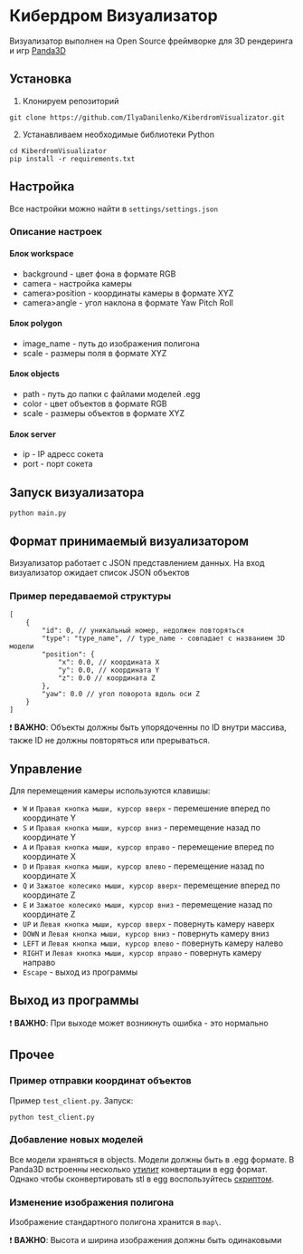 # Кибердром Визуализатор
Визуализатор выполнен на Open Source фреймворке для 3D рендеринга и игр [Panda3D](https://www.panda3d.org/)
## Установка
1. Клонируем репозиторий
```
git clone https://github.com/IlyaDanilenko/KiberdromVisualizator.git
```
2. Устанавливаем необходимые библиотеки Python
```
cd KiberdromVisualizator
pip install -r requirements.txt
```

## Настройка
Все настройки можно найти в `settings/settings.json`

### Описание настроек
#### Блок workspace
* background - цвет фона в формате RGB
* camera - настройка камеры
* camera>position - координаты камеры в формате XYZ
* camera>angle - угол наклона в формате Yaw Pitch Roll
#### Блок polygon
* image_name - путь до изображения полигона
* scale - размеры поля в формате XYZ
#### Блок objects
* path - путь до папки с файлами моделей .egg
* color - цвет объектов в формате RGB
* scale - размеры объектов в формате XYZ
#### Блок server
* ip - IP адресс сокета
* port - порт сокета

## Запуск визуализатора
```
python main.py
```

## Формат принимаемый визуализатором
Визуализатор работает с JSON представлением данных.
На вход визуализатор ожидает список JSON объектов
### Пример передаваемой структуры
```
[
    {
        "id": 0, // уникальный номер, недолжен повторяться
        "type": "type_name", // type_name - совпадает с названием 3D модели
        "position": {
            "x": 0.0, // координата X
            "y": 0.0, // координата Y
            "z": 0.0 // координата Z
        },
        "yaw": 0.0 // угол поворота вдоль оси Z
    }
]
```
:heavy_exclamation_mark: __ВАЖНО__: Объекты должны быть упорядоченны по ID внутри массива, также ID не должны повторяться или прерываться.

## Управление
Для перемещения камеры используются клавишы:
* `W` и `Правая кнопка мыши, курсор вверх` - перемешение вперед по координате Y
* `S` и `Правая кнопка мыши, курсор вниз` - перемещение назад по координате Y
* `A` и `Правая кнопка мыши, курсор вправо` - перемещение вперед по координате X
* `D` и `Правая кнопка мыши, курсор влево` - перемещение назад по координате X
* `Q` и `Зажатое колесико мыши, курсор вверх`- перемещение вперед по координате Z
* `E` и `Зажатое колесико мыши, курсор вниз` - перемещение назад по координате Z
* `UP` и `Левая кнопка мыши, курсор вверх` - повернуть камеру наверх
* `DOWN` и `Левая кнопка мыши, курсор вниз` - повернуть камеру вниз
* `LEFT` и `Левая кнопка мыши, курсор влево` - повернуть камеру налево
* `RIGHT` и `Левая кнопка мыши, курсор вправо` - повернуть камеру направо
* `Escape` - выход из программы

## Выход из программы
:heavy_exclamation_mark: __ВАЖНО__: При выходе может возникнуть ошибка - это нормально

## Прочее
### Пример отправки координат объектов
Пример `test_client.py`. Запуск:
```
python test_client.py
```

### Добавление новых моделей
Все модели храняться в objects. Модели должны быть в .egg формате. В Panda3D встроенны несколько [утилит](https://docs.panda3d.org/1.10/python/tools/model-export/index) конвертации в egg формат. Однако чтобы сконвертировать stl в egg воспользуйтесь [скриптом](http://codepad.org/dlG9cKKQ).

### Изменение изображения полигона
Изображение стандартного полигона хранится в `map\`.

:heavy_exclamation_mark: __ВАЖНО__: Высота и ширина изображения должны быть одинаковыми
